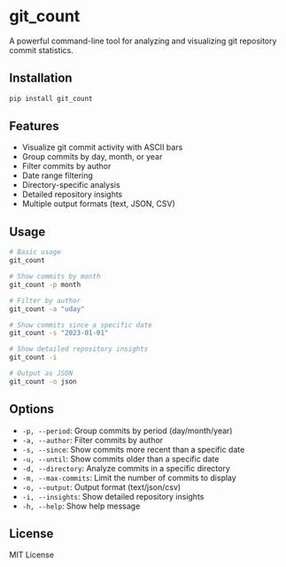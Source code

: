 # git_count

A powerful command-line tool for analyzing and visualizing git repository commit statistics.

## Installation

```bash
pip install git_count
```

## Features

- Visualize git commit activity with ASCII bars
- Group commits by day, month, or year
- Filter commits by author
- Date range filtering
- Directory-specific analysis
- Detailed repository insights
- Multiple output formats (text, JSON, CSV)

## Usage

```bash
# Basic usage
git_count

# Show commits by month
git_count -p month

# Filter by author
git_count -a "uday"

# Show commits since a specific date
git_count -s "2023-01-01"

# Show detailed repository insights
git_count -i

# Output as JSON
git_count -o json
```

## Options

- `-p, --period`: Group commits by period (day/month/year)
- `-a, --author`: Filter commits by author
- `-s, --since`: Show commits more recent than a specific date
- `-u, --until`: Show commits older than a specific date
- `-d, --directory`: Analyze commits in a specific directory
- `-m, --max-commits`: Limit the number of commits to display
- `-o, --output`: Output format (text/json/csv)
- `-i, --insights`: Show detailed repository insights
- `-h, --help`: Show help message

## License

MIT License

